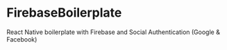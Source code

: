 # FirebaseBoilerplate
React Native boilerplate with Firebase and Social Authentication (Google &amp; Facebook)
